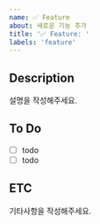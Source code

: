 ```yaml
---
name: ✅ Feature
about: 새로운 기능 추가
title: '✅ Feature: '
labels: 'feature'
---
```


## Description

설명을 작성해주세요.

## To Do

- [ ] todo
- [ ] todo

## ETC

기타사항을 작성해주세요.

